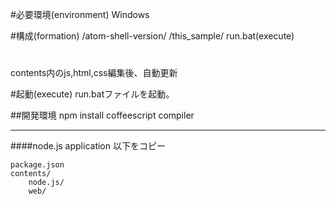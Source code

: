 #必要環境(environment)
Windows


#構成(formation)
	/atom-shell-version/
	/this_sample/
		run.bat(execute)
#

contents内のjs,html,css編集後、自動更新

#起動(execute)
	run.batファイルを起動。


##開発環境
npm install
coffeescript compiler



---
####node.js application
以下をコピー

	package.json
	contents/
		node.js/
		web/
